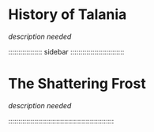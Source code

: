 # History of Talania

*description needed*

::::::::::::::::: sidebar :::::::::::::::::::::::::::
# The Shattering Frost

*description needed*

:::::::::::::::::::::::::::::::::::::::::::::::::::::

